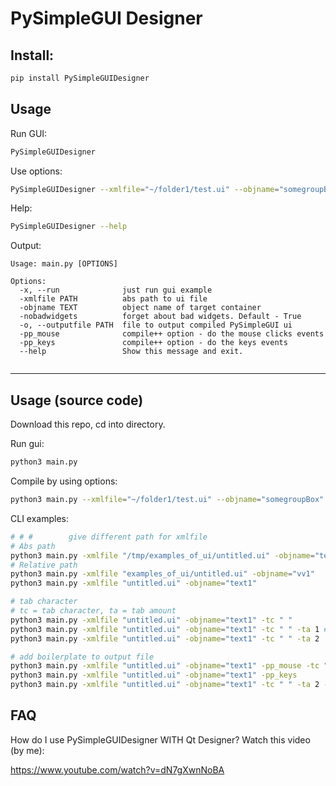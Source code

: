 # PySimpleGUI Designer

## Install:
```bash
pip install PySimpleGUIDesigner
```

## Usage
Run GUI:
```bash
PySimpleGUIDesigner
```

Use options:
```bash
PySimpleGUIDesigner --xmlfile="~/folder1/test.ui" --objname="somegroupBox"
```

Help:
```bash
PySimpleGUIDesigner --help
```
Output:
```
Usage: main.py [OPTIONS]

Options:
  -x, --run              just run gui example
  -xmlfile PATH          abs path to ui file
  -objname TEXT          object name of target container
  -nobadwidgets          forget about bad widgets. Default - True
  -o, --outputfile PATH  file to output compiled PySimpleGUI ui
  -pp_mouse              compile++ option - do the mouse clicks events
  -pp_keys               compile++ option - do the keys events
  --help                 Show this message and exit.


```
---
## Usage (source code)

Download this repo, cd into directory.

Run gui:
```bash
python3 main.py
```

Compile by using options:
```bash
python3 main.py --xmlfile="~/folder1/test.ui" --objname="somegroupBox"
```

CLI examples:

```bash
# # #        give different path for xmlfile
# Abs path
python3 main.py -xmlfile "/tmp/examples_of_ui/untitled.ui" -objname="text1"
# Relative path
python3 main.py -xmlfile "examples_of_ui/untitled.ui" -objname="vv1"
python3 main.py -xmlfile "untitled.ui" -objname="text1"

# tab character
# tc = tab character, ta = tab amount
python3 main.py -xmlfile "untitled.ui" -objname="text1" -tc " "
python3 main.py -xmlfile "untitled.ui" -objname="text1" -tc " " -ta 1 # the same effect, as command above
python3 main.py -xmlfile "untitled.ui" -objname="text1" -tc " " -ta 2

# add boilerplate to output file
python3 main.py -xmlfile "untitled.ui" -objname="text1" -pp_mouse -tc " " -ta 2
python3 main.py -xmlfile "untitled.ui" -objname="text1" -pp_keys
python3 main.py -xmlfile "untitled.ui" -objname="text1" -tc " " -ta 2 -pp_keys

```


## FAQ

How do I use PySimpleGUIDesigner WITH Qt Designer?
Watch this video (by me):

https://www.youtube.com/watch?v=dN7gXwnNoBA
